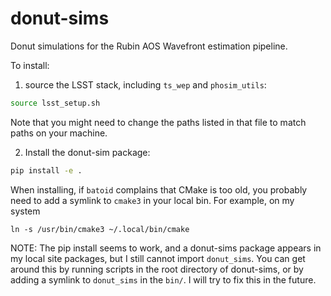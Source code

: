 # donut-sims

Donut simulations for the Rubin AOS Wavefront estimation pipeline.

To install:

1. source the LSST stack, including `ts_wep` and `phosim_utils`:

```bash
source lsst_setup.sh
```

Note that you might need to change the paths listed in that file to match paths on your machine.

2. Install the donut-sim package:

```bash
pip install -e .
```

When installing, if `batoid` complains that CMake is too old, you probably need to add a symlink to `cmake3` in your local bin.
For example, on my system

```shell
ln -s /usr/bin/cmake3 ~/.local/bin/cmake
```

NOTE:
The pip install seems to work, and a donut-sims package appears in my local site packages, but I still cannot import `donut_sims`.
You can get around this by running scripts in the root directory of donut-sims, or by adding a symlink to `donut_sims` in the `bin/`.
I will try to fix this in the future.
